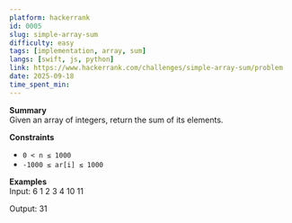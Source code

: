 ```yaml
---
platform: hackerrank
id: 0005
slug: simple-array-sum
difficulty: easy
tags: [implementation, array, sum]
langs: [swift, js, python]
link: https://www.hackerrank.com/challenges/simple-array-sum/problem
date: 2025-09-18
time_spent_min:
---
```


**Summary**  
Given an array of integers, return the sum of its elements.

**Constraints**  
- `0 < n ≤ 1000`  
- `-1000 ≤ ar[i] ≤ 1000`

**Examples**  
Input:
6
1 2 3 4 10 11

Output:
31